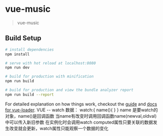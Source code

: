 # vue-music

> vue-music

## Build Setup

``` bash
# install dependencies
npm install

# serve with hot reload at localhost:8080
npm run dev

# build for production with minification
npm run build

# build for production and view the bundle analyzer report
npm run build --report
```

For detailed explanation on how things work, checkout the [guide](http://vuejs-templates.github.io/webpack/) and [docs for vue-loader](http://vuejs.github.io/vue-loader).
VUE --
watch 数据：
  watch:{
  name(){
     }
  }
   name 是要watch的对象，name()是回调函数 当name有改变时调用回调函数name(newval,oldval)中可以传入新旧参数
    在实例化时会调用watch
    computed属性只要关联的数据发生改变就会更新，watch属性只能观察一个数据的变化

